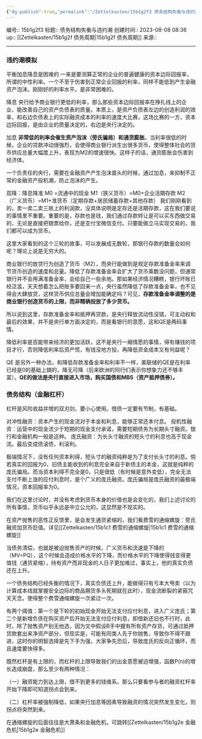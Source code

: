 ```yaml
---
{"dg-publish":true,"permalink":"/Zettelkasten/15b1g2f3 债务结构失衡与违约潮/","dgPassFrontmatter":true}
---
```


编号:: 15b1g2f3
标题:: 债务结构失衡与违约潮
创建时间:: 2023-08-08 08:36
up:: [[Zettelkasten/15b1g2f 债务周期\|15b1g2f 债务周期]]
来源:: 

---
### 违约潮模拟
平衡加息降息是困难的
一来是要测算正常的企业的普遍健康的资本边际回报率，所谓的中性利率。一个不至于伤害到正常企业回报的利率，同样不能低到产生金融资产泡沫。刚刚好的利率水平。是非常困难的。

降息
央行给予商业银行更低的利率，那么那些资本边际回报率在挣扎线上的企业，能改善自己的资产负债表的质量。本质上，是资产负债表左边的创造利润的效率，和右边负债表上的实际融资成本的利率的速度大比赛，这场比赛的一方，资本边际回报，是由企业的质量决定的，右边是央行决定的。

加息
**非常低的利率会催生资产泡沫（旁氏骗局）和通货膨胀**。当利率很低的时候，企业的贷款冲动很强烈，会使得商业银行派生出很多货币，使得整体社会的货币供应总量大幅度上升，表现为M2的增速很快。这样子的话，通货膨胀会伤害到经济体。

一个负责任的央行，需要在金融资产产生泡沫苗头的时候，通过加息，来抑制不正常的金融资产投机潮，防止泡沫的产生。

双降：降息降准
M0 =流通中的现金
M1（狭义货币）=M0+企业活期存款
M2（广义货币）=M1+准货币（定期存款+居民储蓄存款+其他存款）
我们刚刚看到的，卖一卖二卖三账上的利润款，没具体说明是定存还是活期存款，这在我们要说的事情里不重要。重要的是，存款也是钱，我们通过存款转让是可以买东西做交易的，无论是直接把银票给你，还是支付宝微信支付。只要能做立马实现交易的，我们都可以成为货币。

这里大家看到的这个三轮的故事，可以发展成无数轮，那银行存款的数量会如何呢？理论上说是无穷大的。

商业银行的放贷行为创造了货币（M2），而央行能做到是规定存款准备金率来调节货币创造的速度和总量。降低了存款准备金率会扩大了货币乘数没问题，但通常银行并不会用满准备金率，会给自己一些余地。那如果经济情况糟糕，银行坏账已经泛滥，天天想着怎么把账多要回来一点，央行虽然降低了存款准备金率，也不见得会大肆放贷，这样货币供应总量会增加能确定吗？可见，**存款准备金率调整的是商业银行创造货币的上限，而非精确投放了多少货币。**

所以说到这里，存款准备金率和抵押再贷款，是央行释放流动性没错，可主动权和最后的效果，并不是央行单方面决定的，而是看银行的意愿，这和QE是两码事情。

降低利率是否能带来经济的更加活跃，这不是央行一厢情愿的事情，得有赚钱的项目才行，否则降低利率后资产慌，有钱没地方投，再降低资金成本又有何益呢？

QE 是另外一种办法，和降低存款准备金率和利率不一样，美联储的QE是在利率已经是0的基础上搞的，降无可降（后来欧洲的同行们表示你想象力还不够丰富）。**QE的做法是央行直接进入市场，购买国债和MBS（资产抵押债券）。**

### 债务结构（金融杠杆）
杠杆是风险收益并增的双刃剑，要小心使用。借债一定要有节制，有基础。

对冲性融资：资本产生的现金流对于本金和利息，能够正常还本付息。
投机性融资：运营中的现金流少于短期的现金支付承诺，需要短期债务为长期头寸融资。银行和金融机构一般是这种。
庞氏融资：为长头寸融资的短头寸的利息也高于现金流。最后变成债滚债，利滚利。

极端情况下，没有任何资本利得，短头寸的融资纯粹是为了支付长头寸的利息。倘若真实的回报为0，旧债主能收到的利息完全来自于新债主的本金，这就是纯粹的庞氏骗局。而当资本利得不完全是0，只是很低（有时候是意外变低），完全无法支付不断上涨的应付利息时，是个广义的庞氏融资。庞氏骗局是庞氏融资的最极端情况，资本回报率为0。

我们在这里讨论时，并没有考虑到货币本身的价值也是会变化的，我们上述讨论的所有事情，货币似乎永远是中立公允的，这显然是不现实的。

在资产抛售的恶性正反馈里，是会发生通货紧缩的，我们看费雪的通缩螺旋：旁氏融资加货币贬值。详见[[Zettelkasten/15b1c1 费雪的通缩螺旋\|15b1c1 费雪的通缩螺旋]]

当债务清偿，也就是被迫抛售资产的时候，广义货币和流速是下降的（MV=PQ），这个时候会造成价格水平的下降，而价格水平的下降使得钱变得更值钱（通货紧缩），持有资产而非现金的人日子更加难过，事实上，他的真实负债还在上升。

一个债务结构已经失衡的情况下，真实负债还上升，能做得只有亏本大甩卖（以为计算成本线就掌握安全边际的商品期货多头死期就在此时），现金流断裂的紧箍咒天天念。使得整个费雪通缩螺旋一次紧过一次。

有两个阈值：第一个是下轮的初始现金开始无法支付应付利息，进入广义庞氏；第二个是新增负债在购买资产后开始无法支付应付利息，即借新还旧也不行时，此时，除了抛售资产别无他选，因为文中假设B手中握有所有资产存货，可通过抵押贷款套出来净资产部分，但现实是，可能有同类人先于你抛售，导致你不得不跟进，这时你的明智选择是先下手为强，大家争先恐后，导致庞氏的反向正循环，而且速度要快得多。

既然杠杆是有上限的，而杠杆的上限导致我们的出金意愿被迫增强，函数P(n)的增长造成崩盘，那么至少有两种情况：

（一）融资能力到达上限，借不到更多的钱维系。那么只要看参与者的融资杠杆率开始下降即可知道拐点会到来。

（二）杠杆率被强制降低，如果央行加息等因素导致融资的情况突然发生变化，则拐点将突然到来。

在通缩螺旋的后面往往是大萧条和金融危机，可跳转[[Zettelkasten/15b1g2e 金融危机\|15b1g2e 金融危机]]
